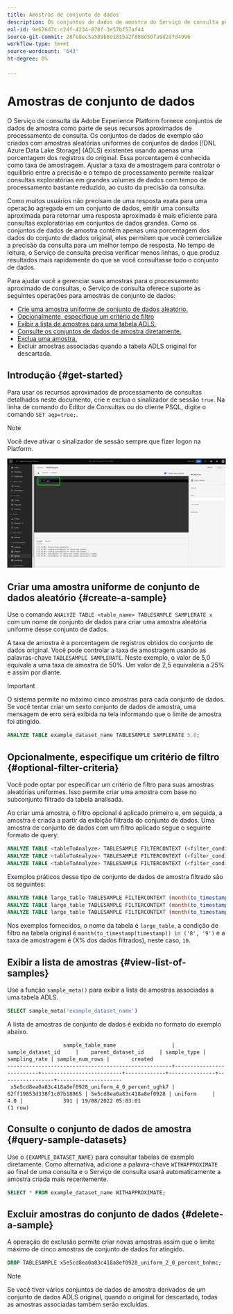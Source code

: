 ```yaml
---
title: Amostras de conjunto de dados
description: Os conjuntos de dados de amostra do Serviço de consulta permitem realizar consultas exploratórias em grandes volumes de dados com tempo de processamento bastante reduzido, à custa da precisão da consulta. Este guia fornece informações sobre como gerenciar suas amostras para o processamento aproximado de consultas
exl-id: 9e676d7c-c24f-4234-878f-3e57bf57af44
source-git-commit: 28fe8ec5a589b8d181ba2f888d50fa9d2d7d4996
workflow-type: tm+mt
source-wordcount: '643'
ht-degree: 0%

---
```


# Amostras de conjunto de dados

O Serviço de consulta da Adobe Experience Platform fornece conjuntos de dados de amostra como parte de seus recursos aproximados de processamento de consulta. Os conjuntos de dados de exemplo são criados com amostras aleatórias uniformes de conjuntos de dados [!DNL Azure Data Lake Storage] (ADLS) existentes usando apenas uma porcentagem dos registros do original. Essa porcentagem é conhecida como taxa de amostragem. Ajustar a taxa de amostragem para controlar o equilíbrio entre a precisão e o tempo de processamento permite realizar consultas exploratórias em grandes volumes de dados com tempo de processamento bastante reduzido, ao custo da precisão da consulta.

Como muitos usuários não precisam de uma resposta exata para uma operação agregada em um conjunto de dados, emitir uma consulta aproximada para retornar uma resposta aproximada é mais eficiente para consultas exploratórias em conjuntos de dados grandes. Como os conjuntos de dados de amostra contêm apenas uma porcentagem dos dados do conjunto de dados original, eles permitem que você comercialize a precisão da consulta para um melhor tempo de resposta. No tempo de leitura, o Serviço de consulta precisa verificar menos linhas, o que produz resultados mais rapidamente do que se você consultasse todo o conjunto de dados.

Para ajudar você a gerenciar suas amostras para o processamento aproximado de consultas, o Serviço de consulta oferece suporte às seguintes operações para amostras de conjunto de dados:

- [Crie uma amostra uniforme de conjunto de dados aleatório.](#create-a-sample)
- [Opcionalmente, especifique um critério de filtro](##optional-filter-criteria)
- [Exibir a lista de amostras para uma tabela ADLS.](#view-list-of-samples)
- [Consulte os conjuntos de dados de amostra diretamente.](#query-sample-datasets)
- [Exclua uma amostra.](#delete-a-sample)
- Excluir amostras associadas quando a tabela ADLS original for descartada.

## Introdução {#get-started}

Para usar os recursos aproximados de processamento de consultas detalhados neste documento, crie e exclua o sinalizador de sessão `true`. Na linha de comando do Editor de Consultas ou do cliente PSQL, digite o comando `SET aqp=true;`.

>[!NOTE]
>
>Você deve ativar o sinalizador de sessão sempre que fizer logon na Platform.

![O Editor de Consultas com o comando &#39;SET aqp=true;&#39; foi realçado.](../images/essential-concepts/set-session-flag.png)

## Criar uma amostra uniforme de conjunto de dados aleatório {#create-a-sample}

Use o comando `ANALYZE TABLE <table_name> TABLESAMPLE SAMPLERATE x` com um nome de conjunto de dados para criar uma amostra aleatória uniforme desse conjunto de dados.

A taxa de amostra é a porcentagem de registros obtidos do conjunto de dados original. Você pode controlar a taxa de amostragem usando as palavras-chave `TABLESAMPLE SAMPLERATE`. Neste exemplo, o valor de 5,0 equivale a uma taxa de amostra de 50%. Um valor de 2,5 equivaleria a 25% e assim por diante.

>[!IMPORTANT]
>
>O sistema permite no máximo cinco amostras para cada conjunto de dados. Se você tentar criar um sexto conjunto de dados de amostra, uma mensagem de erro será exibida na tela informando que o limite de amostra foi atingido.

```sql
ANALYZE TABLE example_dataset_name TABLESAMPLE SAMPLERATE 5.0;
```

## Opcionalmente, especifique um critério de filtro {#optional-filter-criteria}

Você pode optar por especificar um critério de filtro para suas amostras aleatórias uniformes. Isso permite criar uma amostra com base no subconjunto filtrado da tabela analisada.

Ao criar uma amostra, o filtro opcional é aplicado primeiro e, em seguida, a amostra é criada a partir da exibição filtrada do conjunto de dados. Uma amostra de conjunto de dados com um filtro aplicado segue o seguinte formato de query:

```sql
ANALYZE TABLE <tableToAnalyze> TABLESAMPLE FILTERCONTEXT (<filter_condition>) SAMPLERATE X.Y;
ANALYZE TABLE <tableToAnalyze> TABLESAMPLE FILTERCONTEXT (<filter_condition_1> AND/OR <filter_condition_2>) SAMPLERATE X.Y;
ANALYZE TABLE <tableToAnalyze> TABLESAMPLE FILTERCONTEXT (<filter_condition_1> AND (<filter_condition_2> OR <filter_condition_3>)) SAMPLERATE X.Y;
```

Exemplos práticos desse tipo de conjunto de dados de amostra filtrado são os seguintes:

```sql
ANALYZE TABLE large_table TABLESAMPLE FILTERCONTEXT (month(to_timestamp(timestamp)) in ('8', '9')) SAMPLERATE 10;
ANALYZE TABLE large_table TABLESAMPLE FILTERCONTEXT (month(to_timestamp(timestamp)) in ('8', '9') AND product.name = "product1") SAMPLERATE 10;
ANALYZE TABLE large_table TABLESAMPLE FILTERCONTEXT (month(to_timestamp(timestamp)) in ('8', '9') AND (product.name = "product1" OR product.name = "product2")) SAMPLERATE 10;
```

Nos exemplos fornecidos, o nome da tabela é `large_table`, a condição de filtro na tabela original é `month(to_timestamp(timestamp)) in ('8', '9')` e a taxa de amostragem é (X% dos dados filtrados), neste caso, `10`.

## Exibir a lista de amostras {#view-list-of-samples}

Use a função `sample_meta()` para exibir a lista de amostras associadas a uma tabela ADLS.

```sql
SELECT sample_meta('example_dataset_name')
```

A lista de amostras de conjunto de dados é exibida no formato do exemplo abaixo.

```shell
                  sample_table_name                  |    sample_dataset_id     |    parent_dataset_id     | sample_type | sampling_rate | sample_num_rows |       created      
-----------------------------------------------------+--------------------------+--------------------------+-------------+---------------+-----------------+---------------------
 x5e5cd8ea0a83c418a8ef0928_uniform_4_0_percent_ughk7 | 62ff19853d338f1c07b18965 | 5e5cd8ea0a83c418a8ef0928 | uniform     |           4.0 |             391 | 19/08/2022 05:03:01
(1 row)
```

## Consulte o conjunto de dados de amostra {#query-sample-datasets}

Use o `{EXAMPLE_DATASET_NAME}` para consultar tabelas de exemplo diretamente. Como alternativa, adicione a palavra-chave `WITHAPPROXIMATE` ao final de uma consulta e o Serviço de consulta usará automaticamente a amostra criada mais recentemente.

```sql
SELECT * FROM example_dataset_name WITHAPPROXIMATE;
```

## Excluir amostras do conjunto de dados {#delete-a-sample}

A operação de exclusão permite criar novas amostras assim que o limite máximo de cinco amostras de conjunto de dados for atingido.

```sql
DROP TABLESAMPLE x5e5cd8ea0a83c418a8ef0928_uniform_2_0_percent_bnhmc;
```

>[!NOTE]
>
>Se você tiver vários conjuntos de dados de amostra derivados de um conjunto de dados ADLS original, quando o original for descartado, todas as amostras associadas também serão excluídas.
